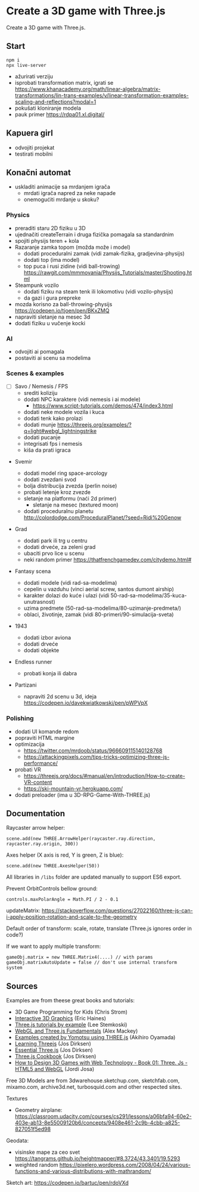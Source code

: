 # Create a 3D game with Three.js

Create a 3D game with Three.js.

## Start

```
npm i
npx live-server
```

- ažurirati verziju
- isprobati transformation matrix, igrati se
  https://www.khanacademy.org/math/linear-algebra/matrix-transformations/lin-trans-examples/v/linear-transformation-examples-scaling-and-reflections?modal=1
- pokušati kloniranje modela
- pauk primer https://rdpa01.xl.digital/

## Kapuera girl
- odvojiti  projekat
- testirati mobilni

## Konačni automat
- uskladiti animacije sa mrdanjem igrača
  - mrdati igrača napred za neke napade
  - onemogućiti mrdanje u skoku?

### Physics
- preraditi staru 2D fiziku u 3D
- ujednačiti createTerrain i druga fizička pomagala sa standardnim
- spojiti physijs teren + kola
- Razaranje zamka topom (možda može i model)
  - dodati proceduralni zamak (vidi zamak-fizika, gradjevina-physijs)
  - dodati top (ima model)
  - top puca i rusi zidine (vidi ball-trowing)
    https://rawgit.com/mmmovania/Physijs_Tutorials/master/Shooting.html
- Steampunk vozilo
  - dodati fiziku na steam tenk ili lokomotivu (vidi vozilo-physijs)
  - da gazi i gura prepreke
- mozda korisno za ball-throwing-physijs https://codepen.io/tjoen/pen/BKxZMQ
- napraviti sletanje na mesec 3d
- dodati fiziku u vučenje kocki

### AI
- odvojiti ai pomagala
- postaviti ai scenu sa modelima

### Scenes & examples

- [ ] Savo / Nemesis / FPS
  - srediti koliziju
  - dodati NPC karaktere (vidi nemesis i ai modele)
    - https://www.script-tutorials.com/demos/474/index3.html
  - dodati neke modele vozila i kuca
  - dodati tenk kako prolazi
  - dodati munje https://threejs.org/examples/?q=light#webgl_lightningstrike
  - dodati pucanje
  - integrisati fps i nemesis
  - kiša da prati igraca

- Svemir 
  - dodati model ring space-arcology
  - dodati zvezdani svod
  - bolja distribucija zvezda (perlin noise)
  - probati letenje kroz zvezde
  - sletanje na platformu (naći 2d primer)
    - sletanje na mesec (textured moon)
  - dodati proceduralnu planetu http://colordodge.com/ProceduralPlanet/?seed=Ridi%20Genow

- Grad
  - dodati park ili trg u centru
  - dodati drveće, za zeleni grad
  - ubaciti prvo lice u scenu
  - neki random primer https://thatfrenchgamedev.com/citydemo.html#

- Fantasy scena
  - dodati modele (vidi rad-sa-modelima)
  - cepelin u vazduhu (vinci aerial screw, santos dumont airship)
  - karakter dolazi do kuće i ulazi (vidi 50-rad-sa-modelima/35-kuca-unutrasnost)
  - uzima predmete (50-rad-sa-modelima/80-uzimanje-predmeta/)
  - oblaci, životinje, zamak (vidi 80-primeri/90-simulacija-sveta)

- 1943
  - dodati izbor aviona
  - dodati drveće
  - dodati objekte

- Endless runner
  - probati konja ili dabra

- Partizani
  - napraviti 2d scenu u 3d, ideja https://codepen.io/davekwiatkowski/pen/pWPVpX

### Polishing

- dodati UI komande redom
- popraviti HTML margine
- optimizacija 
  - https://twitter.com/mrdoob/status/966609115140128768
  - https://attackingpixels.com/tips-tricks-optimizing-three-js-performance/
- probati VR
  - https://threejs.org/docs/#manual/en/introduction/How-to-create-VR-content
  - https://ski-mountain-vr.herokuapp.com/
- dodati preloader (ima u 3D-RPG-Game-With-THREE.js)

## Documentation

Raycaster arrow helper:

```
scene.add(new THREE.ArrowHelper(raycaster.ray.direction, raycaster.ray.origin, 300))
```

Axes helper (X axis is red, Y is green, Z is blue):

```
scene.add(new THREE.AxesHelper(50))
```

All libraries in `/libs` folder are updated manually to support ES6 export.

Prevent OrbitControls bellow ground:

```
controls.maxPolarAngle = Math.PI / 2 - 0.1
```

updateMatrix:
https://stackoverflow.com/questions/27022160/three-js-can-i-apply-position-rotation-and-scale-to-the-geometry

Default order of transform: scale, rotate, translate (Three.js ignores order in code?)

If we want to apply multiple transform:

```
gameObj.matrix = new THREE.Matrix4(....) // with params
gameObj.matrixAutoUpdate = false // don't use internal transform system
```

## Sources

Examples are from theese great books and tutorials:

* 3D Game Programming for Kids (Chris Strom)
* [Interactive 3D Graphics](https://in.udacity.com/course/interactive-3d-graphics--cs291/) (Eric Haines)
* [Three.js tutorials by example](http://stemkoski.github.io/Three.js/) (Lee Stemkoski)
* [WebGL and Three.js Fundamentals](https://github.com/alexmackey/threeJsBasicExamples) (Alex Mackey)
* [Examples created by Yomotsu using THREE.js](http://yomotsu.github.io/threejs-examples/) (Akihiro Oyamada)
* [Learning Threejs](https://github.com/josdirksen/learning-threejs) (Jos Dirksen)
* [Essential Three.js](https://github.com/josdirksen/essential-threejs) (Jos Dirksen)
* [Three.js Cookbook](https://github.com/josdirksen/threejs-cookbook) (Jos Dirksen)
* [How to Design 3D Games with Web Technology - Book 01: Three. Js - HTML5 and WebGL](https://thefiveplanets.org/b01/) (Jordi Josa)

Free 3D Models are from 3dwarehouse.sketchup.com, sketchfab.com, mixamo.com, archive3d.net, turbosquid.com and other respected sites.

Textures
- Geometry airplane: https://classroom.udacity.com/courses/cs291/lessons/a06bfa94-60e2-403e-ab13-8e55009120b6/concepts/9408e461-2c9b-4cbb-a825-827051f5ed98

Geodata:
- visinske mape za ceo svet https://tangrams.github.io/heightmapper/#8.3724/43.3401/19.5293
- weighted random https://pixelero.wordpress.com/2008/04/24/various-functions-and-various-distributions-with-mathrandom/

Sketch art: https://codepen.io/bartuc/pen/rdoVXd